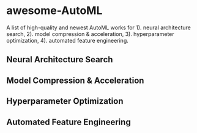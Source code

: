 # awesome-AutoML
A list of high-quality and newest AutoML works for 1). neural architecture search, 2). model compression & acceleration, 3). hyperparameter optimization, 4). automated feature engineering.  
## Neural Architecture Search

## Model Compression & Acceleration

## Hyperparameter Optimization

## Automated Feature Engineering

